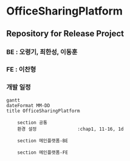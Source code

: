 # OfficeSharingPlatform

## Repository for Release Project

### BE : 오령기, 최한성, 이동훈

### FE : 이찬형

### 개발 일정

```mermaid
gantt
dateFormat MM-DD
title OfficeSharingPlatform

    section 공통
    환경 설정               :chap1, 11-16, 1d

    section 메인플랫폼-BE

    section 메인플랫폼-FE

```